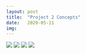 ```yaml
---
layout: post
title:  "Project 2 Concepts"
date:   2020-05-11
img:
---
```

<img src="{{site.baseurl}}/assets/img/DesignImages/Conecpt1.JPG">  

<img src="{{site.baseurl}}/assets/img/DesignImages/white-cement-mixer-truck.jpg">  

<img src="{{site.baseurl}}/assets/img/DesignImages/Conecpt2.JPG">  

<img src="{{site.baseurl}}/assets/img/DesignImages/Screenshot_8.jpg">  
